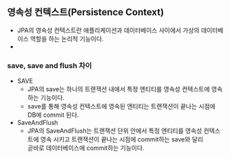 ## 영속성 컨텍스트(Persistence Context)
- JPA의 영속성 컨텍스트란 애플리케이션과 데이터베이스 사이에서 가상의 데이터베이스 역할을 하는 논리적 기능이다.
- 
### save, save and flush 차이
- SAVE
  - JPA의 save는 하나의 트랜잭션 내에서 특정 엔티티를 영속성 컨텍스트에 영속 하는 기능이다.
  - save를 통해 영속성 컨텍스트에 영속된 엔티티는 트랜잭션이 끝나는 시점에 DB에 commit 된다.
- SaveAndFlush
  - JPA의 SaveAndFlush는 트랜잭션 단위 안에서 특정 엔티티를 영속성 컨텍스트에 영속 시키고 트랜잭션이 끝나는 시점에 commit하는 save와 달리  
  곧바로 데이터베이스에 commit하는 기능이다.
